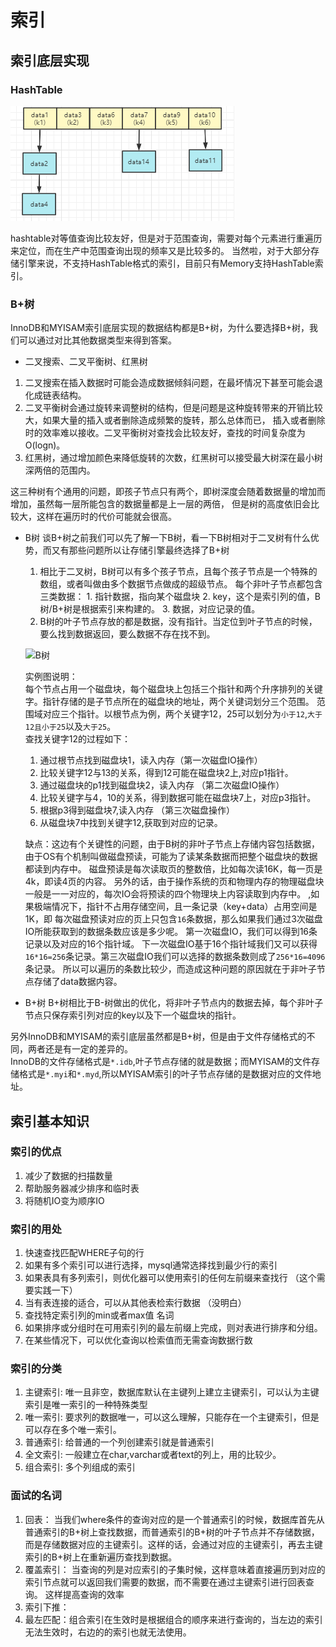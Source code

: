 # 索引

## 索引底层实现

### HashTable
![hashtable](../../img/mysql/hashtable.PNG)  

hashtable对等值查询比较友好，但是对于范围查询，需要对每个元素进行重遍历来定位，而在生产中范围查询出现的频率又是比较多的。
当然啦，对于大部分存储引擎来说，不支持HashTable格式的索引，目前只有Memory支持HashTable索引。

### B+树 
InnoDB和MYISAM索引底层实现的数据结构都是B+树，为什么要选择B+树，我们可以通过对比其他数据类型来得到答案。
- 二叉搜索、二叉平衡树、红黑树

 1. 二叉搜索在插入数据时可能会造成数据倾斜问题，在最坏情况下甚至可能会退化成链表结构。
 2. 二叉平衡树会通过旋转来调整树的结构，但是问题是这种旋转带来的开销比较大，如果大量的插入或者删除造成频繁的旋转，那么总体而已， 插入或者删除时的效率难以接收。二叉平衡树对查找会比较友好，查找的时间复杂度为O(logn)。
 3. 红黑树，通过增加颜色来降低旋转的次数，红黑树可以接受最大树深在最小树深两倍的范围内。

这三种树有个通用的问题，即孩子节点只有两个，即树深度会随着数据量的增加而增加，虽然每一层所能包含的数据量都是上一层的两倍， 但是树的高度依旧会比较大，这样在遍历时的代价可能就会很高。

- B树 
  谈B+树之前我们可以先了解一下B树，看一下B树相对于二叉树有什么优势，而又有那些问题所以让存储引擎最终选择了B+树
 
  1. 相比于二叉树，B树可以有多个孩子节点，且每个孩子节点是一个特殊的数组，或者叫做由多个数据节点做成的超级节点。
  每个非叶子节点都包含三类数据：    1. 指针数据，指向某个磁盘块 2. key，这个是索引列的值，B树/B+树是根据索引来构建的。 3. 数据，对应记录的值。
  2. B树的叶子节点存放的都是数据，没有指针。当定位到叶子节点的时候，要么找到数据返回，要么数据不存在找不到。   

  ![B树](../../img/mysql/B树.PNG)

  实例图说明：  
  每个节点占用一个磁盘块，每个磁盘块上包括三个指针和两个升序排列的关键字。指针存储的是子节点所在的磁盘块的地址，两个关键词划分三个范围。
  范围域对应三个指针。以根节点为例，两个关键字12，25可以划分为`小于12`,`大于12且小于25`以及`大于25`。  
  查找关键字12的过程如下：  
  1. 通过根节点找到磁盘块1，读入内存（第一次磁盘IO操作）
  2. 比较关键字12与13的关系，得到12可能在磁盘块2上,对应p1指针。
  3. 通过磁盘块的p1找到磁盘块2，读入内存 （第二次磁盘IO操作）
  4. 比较关键字与4，10的关系，得到数据可能在磁盘块7上，对应p3指针。
  5. 根据p3得到磁盘块7,读入内存 （第三次磁盘操作）
  6. 从磁盘块7中找到关键字12,获取到对应的记录。
  
  缺点：这边有个关键性的问题，由于B树的非叶子节点上存储内容包括数据，由于OS有个机制叫做磁盘预读，可能为了读某条数据而把整个磁盘块的数据都读到内存中。
  磁盘预读是每次读取页的整数倍，比如每次读16K，每一页是4k，即读4页的内容。 另外的话，由于操作系统的页和物理内存的物理磁盘块一般是一一对应的，每次IO会将预读的四个物理块上内容读取到内存中。
  ,如果极端情况下，指针不占用存储空间，且一条记录（key+data）占用空间是1K，即 每次磁盘预读对应的页上只包含`16`条数据，那么如果我们通过3次磁盘IO所能获取到的数据条数应该是多少呢。
  第一次磁盘IO，我们可以得到16条记录以及对应的16个指针域。 下一次磁盘IO基于16个指针域我们又可以获得`16*16=256`条记录。第三次磁盘IO我们可以选择的数据条数则成了`256*16=4096`条记录。
  所以可以遍历的条数比较少，而造成这种问题的原因就在于非叶子节点存储了data数据内容。
  
- B+树
  B+树相比于B-树做出的优化，将非叶子节点内的数据去掉，每个非叶子节点只保存索引列对应的key以及下一个磁盘块的指针。
  
另外InnoDB和MYISAM的索引底层虽然都是B+树，但是由于文件存储格式的不同，两者还是有一定的差异的。  
InnoDB的文件存储格式是`*.idb`,叶子节点存储的就是数据；而MYISAM的文件存储格式是`*.myi`和`*.myd`,所以MYISAM索引的叶子节点存储的是数据对应的文件地址。

## 索引基本知识

### 索引的优点
1. 减少了数据的扫描数量
2. 帮助服务器减少排序和临时表
3. 将随机IO变为顺序IO

### 索引的用处
1. 快速查找匹配WHERE子句的行
2. 如果有多个索引可以进行选择，mysql通常选择找到最少行的索引
3. 如果表具有多列索引，则优化器可以使用索引的任何左前缀来查找行 （这个需要实践一下）
4. 当有表连接的适合，可以从其他表检索行数据 （没明白）
5. 查找特定索引列的min或者max值 名词
6. 如果排序或分组时在可用索引列的最左前缀上完成，则对表进行排序和分组。
7. 在某些情况下，可以优化查询以检索值而无需查询数据行数 

### 索引的分类
1. 主键索引: 唯一且非空，数据库默认在主键列上建立主键索引，可以认为主键索引是唯一索引的一种特殊类型
2. 唯一索引: 要求列的数据唯一，可以这么理解，只能存在一个主键索引，但是可以存在多个唯一索引。
3. 普通索引: 给普通的一个列创建索引就是普通索引
4. 全文索引: 一般建立在char,varchar或者text的列上，用的比较少。
5. 组合索引: 多个列组成的索引

### 面试的名词
1. 回表： 当我们where条件的查询对应的是一个普通索引的时候，数据库首先从普通索引的B+树上查找数据，而普通索引的B+树的叶子节点并不存储数据，
   而是存储数据对应的主键索引。这样的话，会通过对应的主键索引，再去主键索引的B+树上在重新遍历查找到数据。
2. 覆盖索引： 当查询的列是对应索引的子集时候，这样意味着直接遍历到对应的索引节点就可以返回我们需要的数据，而不需要在通过主键索引进行回表查询。
   这样提高查询的效率
3. 索引下推： 
4. 最左匹配：组合索引在生效时是根据组合的顺序来进行查询的，当左边的索引无法生效时，右边的的索引也就无法使用。


